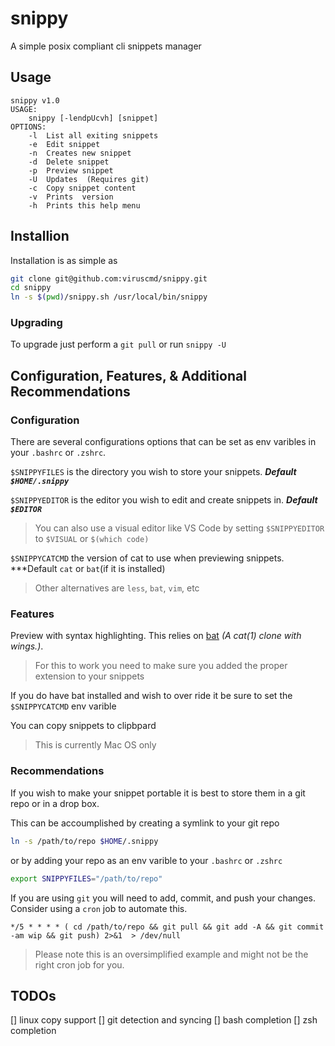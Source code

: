 # snippy
A simple posix compliant cli snippets manager

## Usage
```
snippy v1.0
USAGE:
	snippy [-lendpUcvh] [snippet]
OPTIONS:
	-l	List all exiting snippets
	-e	Edit snippet
	-n	Creates new snippet
	-d	Delete snippet
	-p	Preview snippet
	-U	Updates  (Requires git)
	-c	Copy snippet content
	-v	Prints  version
	-h	Prints this help menu
```

## Installion
Installation is as simple as
```bash
git clone git@github.com:viruscmd/snippy.git
cd snippy
ln -s $(pwd)/snippy.sh /usr/local/bin/snippy
```

### Upgrading
To upgrade just perform a `git pull` or run `snippy -U`

## Configuration, Features, & Additional Recommendations
### Configuration
There are several configurations options that can be set as env varibles in your `.bashrc` or `.zshrc`.

`$SNIPPYFILES` is the directory you wish to store your snippets. ***Default `$HOME/.snippy`***

`$SNIPPYEDITOR` is the editor you wish to edit and create snippets in. ***Default `$EDITOR`***
> You can also use a visual editor like VS Code by setting `$SNIPPYEDITOR` to `$VISUAL` or `$(which code)`

`$SNIPPYCATCMD` the version of cat to use when previewing snippets. ***Default `cat` or `bat`(if it is installed)
> Other alternatives are `less`, `bat`, `vim`, etc

### Features
Preview with syntax highlighting. This relies on [bat](https://github.com/sharkdp/bat) *(A cat(1) clone with wings.)*.
> For this to work you need to make sure you added the proper extension to your snippets

If you do have bat installed and wish to over ride it be sure to set the `$SNIPPYCATCMD` env varible

You can copy snippets to clipbpard
> This is currently Mac OS only

### Recommendations

If you wish to make your snippet portable it is best to store them in a git repo or in a drop box.

This can be accoumplished by creating a symlink to your git repo 
```bash
ln -s /path/to/repo $HOME/.snippy
```

or by adding your repo as an env varible to your `.bashrc` or `.zshrc`
```bash
export SNIPPYFILES="/path/to/repo"
```

If you are using `git` you will need to add, commit, and push your changes. Consider using a `cron` job to automate this.
```cron
*/5 * * * * ( cd /path/to/repo && git pull && git add -A && git commit -am wip && git push) 2>&1  > /dev/null
```
> Please note this is an oversimplified example and might not be the right cron job for you.

## TODOs
[] linux copy support
[] git detection and syncing
[] bash completion
[] zsh completion
